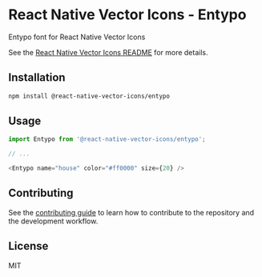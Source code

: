 # React Native Vector Icons - Entypo

Entypo font for React Native Vector Icons

See the [React Native Vector Icons README](../../README.md) for more details.

## Installation

```sh
npm install @react-native-vector-icons/entypo
```

## Usage

```js
import Entypo from '@react-native-vector-icons/entypo';

// ...

<Entypo name="house" color="#ff0000" size={20} />
```

## Contributing

See the [contributing guide](../../CONTRIBUTING.md) to learn how to contribute to the repository and the development workflow.

## License

MIT
